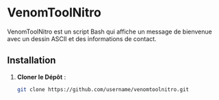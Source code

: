 # VenomToolNitro

VenomToolNitro est un script Bash qui affiche un message de bienvenue avec un dessin ASCII et des informations de contact.

## Installation

1. **Cloner le Dépôt** :
   ```bash
   git clone https://github.com/username/venomtoolnitro.git
